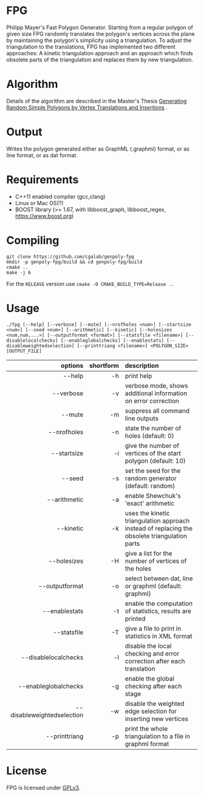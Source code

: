 # FPG

Philipp Mayer's Fast Polygon Generator. Starting from a regular polygon of given size FPG randomly translates the polygon's vertices across the plane by maintaining the polygon's simplicity using a triangulation. To adjust the triangulation to the translations, FPG has implemented two different approaches: A kinetic triangulation approach and an approach which finds obsolete parts of the triangulation and replaces them by new triangulation.

# Algorithm

Details of the algorithm are described in the Master's Thesis [Generating Random Simple Polygons by Vertex Translations and Insertions](https://www.researchgate.net/publication/348275206_Generating_Random_Simple_Polygons_by_Vertex_Translations_and_Insertions)
.

# Output

Writes the polygon generated either as GraphML (.graphml) format, or as line format, or as dat format.

# Requirements 
- C++11 enabled complier (gcc,clang)
- Linux or Mac OS(?)
- BOOST library (>= 1.67, with libboost_graph, libboost_regex, https://www.boost.org)

# Compiling 

	git clone https://github.com/cgalab/genpoly-fpg
	mkdir -p genpoly-fpg/build && cd genpoly-fpg/build
	cmake .. 
	make -j 6

For the `RELEASE` version use `cmake -D CMAKE_BUILD_TYPE=Release ..`

# Usage

	./fpg [--help] [--verbose] [--mute] [--nrofholes <num>] [--startsize <num>] [--seed <num>] [--arithmetic] [--kinetic] [--holesizes <num,num,...>] [--outputformat <format>] [--statsfile <filename>] [--disablelocalchecks] [--enableglobalchecks] [--enablestats] [--disableweightedselection] [--printtriang <filename>] <POLYGON_SIZE> [OUTPUT_FILE]

| options       | shortform | description   |
| -------------:|----------:|:------------- |
|  --help       | -h        | print help    |
|  --verbose    | -v        | verbose mode, shows additional information on error correction |
|  --mute       | -m        | suppress all command line outputs                              |
|  --nrofholes  | -n        | state the number of holes (default: 0)                         |
|  --startsize  | -i        | give the number of vertices of the start polygon (default: 10) |
|  --seed       | -s        | set the seed for the random generator (default: random)        |
|  --arithmetic | -a        | enable Shewchuk's 'exact' arithmetic                           |
|  --kinetic    | -k        | uses the kinetic triangulation approach instead of replacing the obsolete triangulation parts  |
|  --holesizes  | -H        | give a list for the number of vertices of the holes            |
|  --outputformat  | -o     | select between dat, line or graphml (default: graphml)         |
|  --enablestats   | -t     | enable the computation of statistics, results are printed      |
|  --statsfile       | -T   | give a file to print in statistics in XML format               |
|  --disablelocalchecks  | -l    | disable the local checking and error correction after each translation       |
|  --enableglobalchecks  | -g    | enable the global checking after each stage               |
|  --disableweightedselection | -w | disable the weighted edge selection for inserting new vertices |
|  --printtriang  | -p      | print the whole triangulation to a file in graphml format      |

# License

FPG is licensed under [GPLv3](https://www.gnu.org/licenses/gpl-3.0.html).

